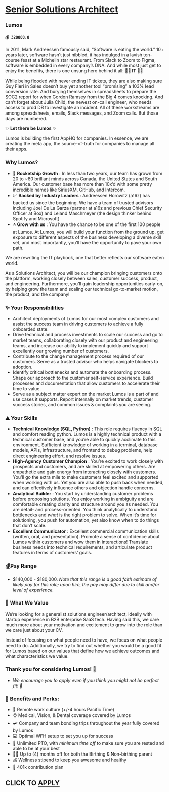 # [Senior Solutions Architect](https://www.remotewlb.com/apply/senior-solutions-architect-63955)  
### Lumos  
#### `💰 320000.0`  

In 2011, Mark Andreessen famously said, “Software is eating the world.” 10+ years later, software hasn’t just nibbled, it has indulged in a lavish ten-course feast at a Michelin star restaurant. From Slack to Zoom to Figma, software is embedded in every company’s DNA. And while most just get to enjoy the benefits, there is one unsung hero behind it all: **🦸‍♀️ IT 🦸‍♀️**

While being flooded with never ending IT tickets, they are also making sure Guy Fieri in Sales doesn’t buy yet another tool “promising” a 103% lead conversion rate. And burying themselves in spreadsheets to prepare the SOC2 report for when Gordon Ramsey from the Big 4 comes knocking. And can’t forget about Julia Child, the newest on-call engineer, who needs access to prod DB to investigate an incident. All of these workstreams are among spreadsheets, emails, Slack messages, and Zoom calls. But those days are numbered.

✨ **Let there be Lumos** ✨

Lumos is building the first AppHQ for companies. In essence, we are creating the meta app, the source-of-truth for companies to manage all their apps.

### Why Lumos?

  * 🚀 **Rocketship Growth** : In less than two years, our team has grown from 20 to ~80 brilliant minds across Canada, the United States and South America. Our customer base has more than 10x’d with some pretty incredible names like SiriusXM, GitHub, and Intercom.
  * 📈 **Backed by Industry Leaders** : Andreessen Horowitz (a16z) has backed us since the beginning. We have a team of trusted advisors including Joel De La Garza (partner at a16z and previous Chief Security Officer at Box) and Leland Maschmeyer (the design thinker behind Spotify and Microsoft)
  *  **⭐ Grow with us** : You have the chance to be one of the first 100 people at Lumos. At Lumos, you will build your function from the ground up, get exposure to different aspects of the business developing a diverse skill set, and most importantly, you’ll have the opportunity to pave your own path.

We are rewriting the IT playbook, one that better reflects our software eaten world.

As a Solutions Architect, you will be our champion bringing customers onto the platform, working closely between sales, customer success, product, and engineering. Furthermore, you'll gain leadership opportunities early-on, by helping grow the team and scaling our technical go-to-market motion, the product, and the company!

### ✨ Your Responsibilities

  * Architect deployments of Lumos for our most complex customers and assist the success team in driving customers to achieve a fully onboarded state.
  * Drive technical and process investments to scale our success and go to market teams, collaborating closely with our product and engineering teams, and increase our ability to implement quickly and support excellently our growing number of customers.
  * Contribute to the change management process required of our customers. Serve as a trusted advisor who helps navigate blockers to adoption.
  * Identify critical bottlenecks and automate the onboarding process. Shape our approach to the customer self-service experience. Build processes and documentation that allow customers to accelerate their time to value.
  * Serve as a subject matter expert on the market Lumos is a part of and use cases it supports. Report internally on market trends, customer success stories, and common issues & complaints you are seeing.

### ⛰ Your Skills

  *  **Technical Knowledge (SQL, Python)** : This role requires fluency in SQL and comfort reading python. Lumos is a highly technical product with a technical customer base, and you’re able to quickly acclimate to this environment. Sufficient knowledge of working in a terminal, database models, APIs, infrastructure, and frontend to debug problems, help direct engineering effort, and resolve issues.
  *  **High-Agency Customer Champion** : You’re excited to work closely with prospects and customers, and are skilled at empowering others. Are empathetic and gain energy from interacting closely with customers. You’ll go the extra mile to make customers feel excited and supported when working with us. Yet you are also able to push back when needed, and can effectively influence others and objection handle concerns.
  *  **Analytical Builder** : You start by understanding customer problems before proposing solutions. You enjoy working in ambiguity and are comfortable creating clarity and structure around you as needed. You are detail- and process-oriented. You think analytically to understand bottlenecks and _what_ is the right problem to solve. When it’s time for solutioning, you push for automation, yet also know when to do things that don’t scale.
  *  **Excellent Communicator** : Excellent commercial communication skills (written, oral, and presentation). Promote a sense of confidence about Lumos within customers and wow them in interactions! Translate business needs into technical requirements, and articulate product features in terms of customers’ goals.

### 💰Pay Range

  * $140,000 - $180,000. _Note that this range is a good faith estimate of likely pay for this role; upon hire, the pay may differ due to skill and/or level of experience._

### 🙌 What We Value

We’re looking for a generalist solutions engineer/architect, ideally with startup experience in B2B enterprise SaaS tech. Having said this, we care much more about your motivation and excitement to grow into the role than we care just about your CV.

Instead of focusing on what people need to have, we focus on what people need to do. Additionally, we try to find out whether you would be a good fit for Lumos based on our values that define how we achieve outcomes and what characteristics we value.

### Thank you for considering Lumos! 🎉

* _We encourage you to apply even if you think you might not be perfect fit! 🤝_

### 💸 Benefits and Perks:

  * 💯 Remote work culture (+/-4 hours Pacific Time)
  * ⛑ Medical, Vision, & Dental coverage covered by Lumos
  * 🛩 Company and team bonding trips throughout the year fully covered by Lumos
  * 💻 Optimal WFH setup to set you up for success
  * 🌴 Unlimited PTO, with _minimum time off_ to make sure you are rested and able to be at your best
  * 👶🏽 Up to (4) months off for both the Birthing & Non-birthing parent
  * 💰 Wellness stipend to keep you awesome and healthy
  * 🏦 401k contribution plan

  
## CLICK TO [APPLY](https://www.remotewlb.com/apply/senior-solutions-architect-63955)

